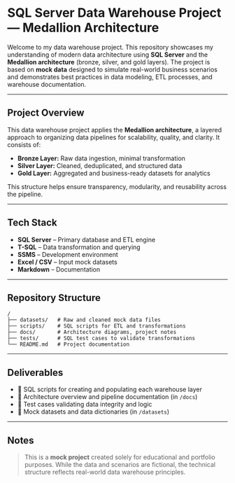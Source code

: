 # SQL Server Data Warehouse Project — Medallion Architecture

Welcome to my data warehouse project. This repository showcases my understanding of modern data architecture using **SQL Server** and the **Medallion architecture** (bronze, silver, and gold layers). The project is based on **mock data** designed to simulate real-world business scenarios and demonstrates best practices in data modeling, ETL processes, and warehouse documentation.

---

## Project Overview

This data warehouse project applies the **Medallion architecture**, a layered approach to organizing data pipelines for scalability, quality, and clarity. It consists of:

- **Bronze Layer:** Raw data ingestion, minimal transformation
- **Silver Layer:** Cleaned, deduplicated, and structured data
- **Gold Layer:** Aggregated and business-ready datasets for analytics

This structure helps ensure transparency, modularity, and reusability across the pipeline.

---

## Tech Stack

- **SQL Server** – Primary database and ETL engine
- **T-SQL** – Data transformation and querying
- **SSMS** – Development environment
- **Excel / CSV** – Input mock datasets
- **Markdown** – Documentation

---

## Repository Structure

```
/
├── datasets/   # Raw and cleaned mock data files  
├── scripts/    # SQL scripts for ETL and transformations  
├── docs/       # Architecture diagrams, project notes  
├── tests/      # SQL test cases to validate transformations  
└── README.md   # Project documentation
```
---

## Deliverables

- 🔹 SQL scripts for creating and populating each warehouse layer  
- 🔹 Architecture overview and pipeline documentation (in `/docs`)  
- 🔹 Test cases validating data integrity and logic  
- 🔹 Mock datasets and data dictionaries (in `/datasets`)

---

## Notes

> This is a **mock project** created solely for educational and portfolio purposes. While the data and scenarios are fictional, the technical structure reflects real-world data warehouse principles.
